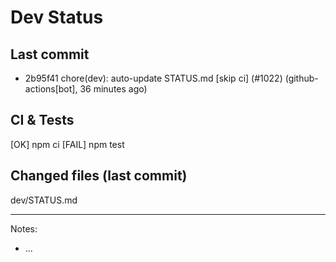 # Dev Status

## Last commit
- 2b95f41 chore(dev): auto-update STATUS.md [skip ci] (#1022) (github-actions[bot], 36 minutes ago)
## CI & Tests
[OK] npm ci
[FAIL] npm test

## Changed files (last commit)
dev/STATUS.md

---
Notes:
- ...
